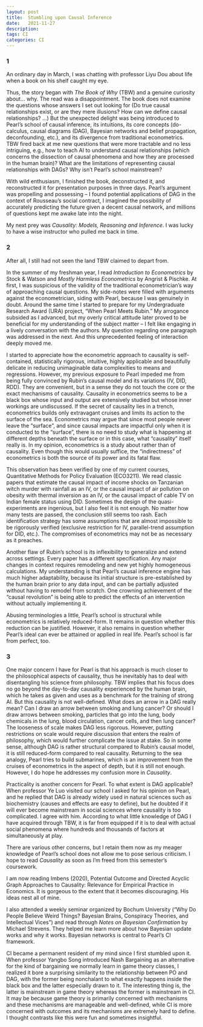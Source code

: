 ```yaml
---
layout: post
title:  Stumbling upon Causal Inference
date:   2021-11-27
description:
tags: CI
categories: CI
---
```


### 1

An ordinary day in March, I was chatting with professor Liyu Dou about life when a book on his shelf caught my eye. 

Thus, the story began with *The Book of Why* (TBW) and a genuine curiosity about... why. The read was a disappointment. The book does not examine the questions whose answers I set out looking for (Do true causal relationships exist, or are they mere illusions? How can we define causal relationships? ...) But the unexpected delight was being introduced to Pearl’s school of causal inference, its intuitions, its core concepts (do-calculus, causal diagrams (DAG), Bayesian networks and belief propagation, deconfounding, etc.), and its divergence from traditional econometrics. TBW fired back at me new questions that were more tractable and no less intriguing, e.g., how to teach AI to understand causal relationships (which concerns the dissection of causal phenomena and how they are processed in the human brain)? What are the limitations of representing causal relationships with DAGs? Why isn’t Pearl’s school mainstream?

With wild enthusiasm, I finished the book, deconstructed it, and reconstructed it for presentation purposes in three days. Pearl’s argument was propelling and possessing – I found potential applications of DAG in the context of Rousseau’s social contract, I imagined the possibility of accurately predicting the future given a decent causal network, and millions of questions kept me awake late into the night.

My next prey was *Causality: Models, Reasoning and Inference*. I was lucky to have a wise instructor who pulled me back in time.

### 2

After all, I still had not seen the land TBW claimed to depart from.

In the summer of my freshman year, I read *Introduction to Econometrics* by Stock & Watson and *Mostly Harmless Econometrics* by Angrist & Pischke. At first, I was suspicious of the validity of the traditional econometrician’s way of approaching causal questions. My side-notes were filled with arguments against the econometrician, siding with Pearl, because I was genuinely in doubt. Around the same time I started to prepare for my Undergraduate Research Award (URA) project, “When Pearl Meets Rubin.” My arrogance subsided as I advanced, but my overly critical attitude later proved to be beneficial for my understanding of the subject matter – I felt like engaging in a lively conversation with the authors. My question regarding one paragraph was addressed in the next. And this unprecedented feeling of interaction deeply moved me. 

I started to appreciate how the econometric approach to causality is self-contained, statistically rigorous, intuitive, highly applicable and beautifully delicate in reducing unimaginable data complexities to means and regressions. However, my previous exposure to Pearl impeded me from being fully convinced by Rubin’s causal model and its variations (IV, DID, RDD). They are convenient, but in a sense they do not touch the core or the exact mechanisms of causality. Causality in econometrics seems to be a black box whose input and output are extensively studied but whose inner workings are undiscussed. If the secret of causality lies in a trench, econometrics builds only extravagant cruises and limits its action to the surface of the sea. Econometrics may argue that since most people never leave the “surface”, and since causal impacts are impactful only when it is conducted to the “surface”, there is no need to study what is happening at different depths beneath the surface or in this case, what “causality” itself really is. In my opinion, econometrics is a study about rather than of causality. Even though this would usually suffice, the “indirectness” of econometrics is both the source of its power and its fatal flaw.

This observation has been verified by one of my current courses, Quantitative Methods for Policy Evaluation (ECO3211). We read classic papers that estimate the causal impact of income shocks on Tanzanian witch murder with rainfall as an IV, or the causal impact of air pollution on obesity with thermal inversion as an IV, or the causal impact of cable TV on Indian female status using DID. Sometimes the design of the quasi-experiments are ingenious, but I also feel it is not enough. No matter how many tests are passed, the conclusion still seems too rash. Each identification strategy has some assumptions that are almost impossible to be rigorously verified (exclusive restriction for IV, parallel-trend assumption for DID, etc.). The compromises of econometrics may not be as necessary as it preaches.

Another flaw of Rubin’s school is its inflexibility to generalize and extend across settings. Every paper has a different specification. Any major changes in context requires remodeling and new yet highly homogeneous calculations. My understanding is that Pearl’s causal inference engine has much higher adaptability, because its initial structure is pre-established by the human brain prior to any data input, and can be partially adjusted without having to remodel from scratch. One crowning achievement of the “causal revolution” is being able to predict the effects of an intervention without actually implementing it.

Abusing terminologies a little, Pearl’s school is structural while econometrics is relatively reduced-form. It remains in question whether this reduction can be justified. However, it also remains in question whether Pearl’s ideal can ever be attained or applied in real life. Pearl’s school is far from perfect, too.

### 3

One major concern I have for Pearl is that his approach is much closer to the philosophical aspects of causality, thus he inevitably has to deal with disentangling his science from philosophy. TBW implies that his focus does no go beyond the day-to-day causality experienced by the human brain, which he takes as given and uses as a benchmark for the training of strong AI. But this causality is not well-defined. What does an arrow in a DAG really mean? Can I draw an arrow between smoking and lung cancer? Or should I draw arrows between smoking, particles that go into the lung, body chemicals in the lung, blood circulation, cancer cells, and then lung cancer? The looseness of scale makes DAG less rigorous. However, putting restrictions on scale would require discussion that enters the realm of philosophy, which would further complicate the issue at stake. So in some sense, although DAG is rather structural compared to Rubin’s causal model, it is still reduced-form compared to real causality. Returning to the sea analogy, Pearl tries to build submarines, which is an improvement from the cruises of econometrics in the aspect of depth, but it is still not enough. However, I do hope he addresses my confusion more in *Causality*.

Practicality is another concern for Pearl. To what extent is DAG applicable? When professor Ye Luo visited our school I asked for his opinion on Pearl, and he replied that DAG is already widely used in natural sciences such as biochemistry (causes and effects are easy to define), but he doubted if it will ever become mainstream in social sciences where causality is too complicated. I agree with him. According to what little knowledge of DAG I have acquired through TBW, it is far from equipped if it is to deal with actual social phenomena where hundreds and thousands of factors at simultaneously at play. 

There are various other concerns, but I retain them now as my meager knowledge of Pearl’s school does not allow me to pose serious criticism. I hope to read *Causality* as soon as I’m freed from this semester’s coursework.

I am now reading Imbens (2020), Potential Outcome and Directed Acyclic Graph Approaches to Causality: Relevance for Empirical Practice in Economics. It is gorgeous to the extent that it becomes discouraging. His ideas nest all of mine.

I also attended a weekly seminar organized by Bochum University (“Why Do People Believe Weird Things? Bayesian Brains, Conspiracy Theories, and Intellectual Vices”) and read through *Notes on Bayesian Confirmation* by Michael Strevens. They helped me learn more about how Bayesian update works and why it works. Bayesian networks is central to Pearl’s CI framework.

CI became a permanent resident of my mind since I first stumbled upon it. When professor Yangbo Song introduced Nash Bargaining as an alternative for the kind of bargaining we normally learn in game theory classes, I realized it bore a surprising similarity to the relationship between PO and DAG, with the former being nonchalant to what exactly happens inside the black box and the latter especially drawn to it. The interesting thing is, the latter is mainstream in game theory whereas the former is mainstream in CI. It may be because game theory is primarily concerned with mechanisms and these mechanisms are manageable and well-defined, while CI is more concerned with outcomes and its mechanisms are extremely hard to define. I thought contrasts like this were fun and sometimes insightful. 